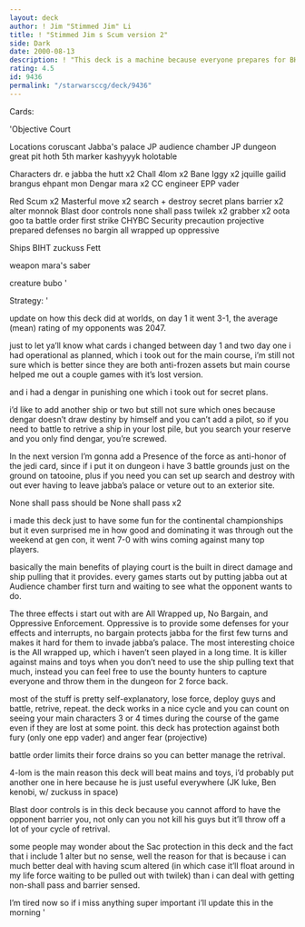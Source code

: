 ```yaml
---
layout: deck
author: ! Jim "Stimmed Jim" Li
title: ! "Stimmed Jim s Scum version 2"
side: Dark
date: 2000-08-13
description: ! "This deck is a machine because everyone prepares for BHBM and Rops but no one knows what to do against Court, went 7-0 in two days at Continentals"
rating: 4.5
id: 9436
permalink: "/starwarsccg/deck/9436"
---
```

Cards: 

'Objective
Court

Locations
coruscant
Jabba's palace
JP audience chamber
JP dungeon
great pit
hoth 5th marker
kashyyyk
holotable

Characters
dr. e
jabba the hutt x2
Chall
4lom x2
Bane
Iggy x2
jquille
gailid
brangus
ehpant mon
Dengar
mara x2
CC engineer
EPP vader

Red
Scum x2
Masterful move x2
search + destroy
secret plans
barrier x2
alter
monnok
Blast door controls
none shall pass
twilek x2
grabber x2
oota goo ta
battle order
first strike
CHYBC
Security precaution
projective
prepared defenses
no bargin
all wrapped up
oppressive

Ships
BIHT
zuckuss
Fett

weapon
mara's saber

creature
bubo
'

Strategy: '


update on how this deck did at worlds, on day 1 it went 3-1, the average (mean) rating of my opponents was 2047.


just to let ya’ll know what cards i changed between day 1 and two day one i had operational as planned, which i took out for the main course, i’m still not sure which is better since they are both anti-frozen assets but main course helped me out a couple games with it’s lost version.

and i had a dengar in punishing one which i took out for secret plans.

i’d like to add another ship or two but still not sure which ones because dengar doesn’t draw destiny by himself and you can’t add a pilot, so if you need to battle to retrive a ship in your lost pile, but you search your reserve and you only find dengar, you’re screwed.

In the next version I’m gonna add a Presence of the force as anti-honor of the jedi card, since if i put it on dungeon i have 3 battle grounds just on the ground on tatooine, plus if you need you can set up search and destroy with out ever having to leave jabba’s palace or veture out to an exterior site.


None shall pass should be None shall pass x2



i made this deck just to have some fun for the continental championships but it even surprised me in how good and dominating it was through out the weekend at gen con, it went 7-0 with wins coming against many top players.

basically the main benefits of playing court is the built in direct damage and ship pulling that it provides.  every games starts out by putting jabba out at Audience chamber first turn and waiting to see what the opponent wants to do.

The three effects i start out with are All Wrapped up, No Bargain, and Oppressive Enforcement.	Oppressive is to provide some defenses for your effects and interrupts, no bargain protects jabba for the first few turns and makes it hard for them to invade jabba’s palace.  The most interesting choice is the All wrapped up, which i haven’t seen played in a long time.  It is killer against mains and toys when you don’t need to use the ship pulling text that much, instead you can feel free to use the bounty hunters to capture everyone and throw them in the dungeon for 2 force back.

most of the stuff is pretty self-explanatory, lose force, deploy guys and battle, retrive, repeat.  the deck works in a nice cycle and you can count on seeing your main characters 3 or 4 times during the course of the game even if they are lost at some point.  this deck has protection against both fury (only one epp vader) and anger fear (projective)

battle order limits their force drains so you can better manage the retrival.

4-lom is the main reason this deck will beat mains and toys, i’d probably put another one in here because he is just useful everywhere (JK luke, Ben kenobi, w/ zuckuss in space)

Blast door controls is in this deck because you cannot afford to have the opponent barrier you, not only can you not kill his guys but it’ll throw off a lot of your cycle of retrival.

some people may wonder about the Sac protection in this deck and the fact that i include 1 alter but no sense, well the reason for that is because i can much better deal with having scum altered (in which case it’ll float around in my life force waiting to be pulled out with twilek) than i can deal with getting non-shall pass and barrier sensed.

I’m tired now so if i miss anything super important i’ll update this in the morning
'
